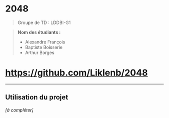 # 2048

> Groupe de TD : LDDBI-G1

>__Nom des étudiants :__
>* Alexandre François
>* Baptiste Boisserie
>* Arthur Borges

# https://github.com/Liklenb/2048

***

## Utilisation du projet

###### [à compléter]
